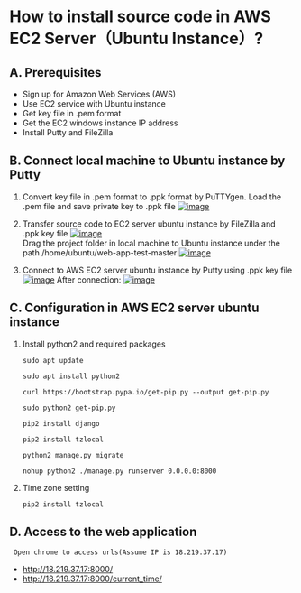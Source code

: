 # How to install source code in AWS EC2 Server（Ubuntu Instance）?

## A. Prerequisites

* Sign up for Amazon Web Services (AWS)
* Use EC2 service with Ubuntu instance
* Get key file in .pem format
* Get the EC2 windows instance IP address
* Install Putty and FileZilla

## B. Connect local machine to Ubuntu instance by Putty
  1. Convert key file in .pem format to .ppk format by PuTTYgen. Load the .pem file and save private key to .ppk file
  <a href="https://ibb.co/HqvSmCJ"><img src="https://i.ibb.co/4pyqB2Q/image.png" alt="image" border="0"></a>
  
  2. Transfer source code to EC2 server ubuntu instance by FileZilla and .ppk key file
  <a href="https://ibb.co/zQQTQR3"><img src="https://i.ibb.co/177t7qC/image.png" alt="image" border="0"></a><br />
  Drag the project folder in local machine to Ubuntu instance under the path /home/ubuntu/web-app-test-master
  <a href="https://ibb.co/QpLFpQH"><img src="https://i.ibb.co/mbkCbTy/image.png" alt="image" border="0"></a>
  
  3. Connect to AWS EC2 server ubuntu instance by Putty using .ppk key file
  <a href="https://ibb.co/CPCGddM"><img src="https://i.ibb.co/qJqQGGW/image.png" alt="image" border="0"></a>
  After connection:
  <a href="https://ibb.co/nrQtfRL"><img src="https://i.ibb.co/Y2fw8bL/image.png" alt="image" border="0"></a>
  	
## C. Configuration in AWS EC2 server ubuntu instance  
  1. Install python2 and required packages
      ```
      sudo apt update
      ```
      ```
      sudo apt install python2
      ```      
      ```
      curl https://bootstrap.pypa.io/get-pip.py --output get-pip.py
      ```    
      ```
      sudo python2 get-pip.py
      ```
      ```
      pip2 install django
      ```      
      ```
      pip2 install tzlocal
      ```   
      ```
      python2 manage.py migrate
      ```
      ```
      nohup python2 ./manage.py runserver 0.0.0.0:8000
      ```      

   2. Time zone setting
      ```
      pip2 install tzlocal
      ```   

## D. Access to the web application
	 Open chrome to access urls(Assume IP is 18.219.37.17)
   * http://18.219.37.17:8000/
   * http://18.219.37.17:8000/current_time/
      

